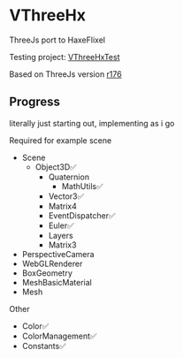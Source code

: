 # VThreeHx

ThreeJs port to HaxeFlixel

Testing project: [VThreeHxTest](https://github.com/VMan-2002/VThreeHxTest)

Based on ThreeJs version [r176](https://github.com/mrdoob/three.js/tree/r176)

## Progress

literally just starting out, implementing as i go

Required for example scene
- Scene
    - Object3D✅
        - Quaternion
            - MathUtils✅
        - Vector3✅
        - Matrix4
        - EventDispatcher✅
        - Euler✅
        - Layers
        - Matrix3
- PerspectiveCamera
- WebGLRenderer
- BoxGeometry
- MeshBasicMaterial
- Mesh

Other
- Color✅
- ColorManagement✅
- Constants✅
